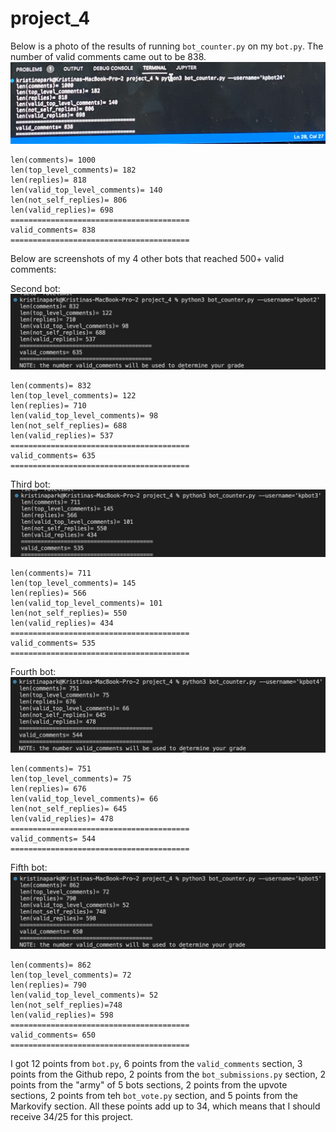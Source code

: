 # project_4


Below is a photo of the results of running `bot_counter.py` on my `bot.py`. The number of valid comments came out to be 838.
![Picture of main bot](bot1.jpg)
```
len(comments)= 1000
len(top_level_comments)= 182
len(replies)= 818
len(valid_top_level_comments)= 140
len(not_self_replies)= 806
len(valid_replies)= 698
========================================
valid_comments= 838
========================================
```

Below are screenshots of my 4 other bots that reached 500+ valid comments:

Second bot: 
![Picture of second bot](kpbot2.png)

```
len(comments)= 832
len(top_level_comments)= 122
len(replies)= 710
len(valid_top_level_comments)= 98
len(not_self_replies)= 688
len(valid_replies)= 537
========================================
valid_comments= 635
========================================
```

Third bot:
![Picture of third bot](kpbot3.png)
```
len(comments)= 711
len(top_level_comments)= 145
len(replies)= 566
len(valid_top_level_comments)= 101
len(not_self_replies)= 550
len(valid_replies)= 434
========================================
valid_comments= 535
========================================
```

Fourth bot:
![Picture of fourth bot](kpbot4.png)
```
len(comments)= 751
len(top_level_comments)= 75
len(replies)= 676
len(valid_top_level_comments)= 66
len(not_self_replies)= 645
len(valid_replies)= 478
========================================
valid_comments= 544
========================================
```

Fifth bot:
![Picture of fifth bot](kpbot5.png)
```
len(comments)= 862
len(top_level_comments)= 72
len(replies)= 790
len(valid_top_level_comments)= 52
len(not_self_replies)=748
len(valid_replies)= 598
========================================
valid_comments= 650
========================================
```

I got 12 points from `bot.py`, 6 points from the `valid_comments` section, 3 points from the Github repo, 2 points from the `bot_submissions.py` section, 2 points from the "army" of 5 bots sections, 2 points from the upvote sections, 2 points from teh `bot_vote.py` section, and 5 points from the Markovify section. 
All these points add up to 34, which means that I should receive 34/25 for this project.
